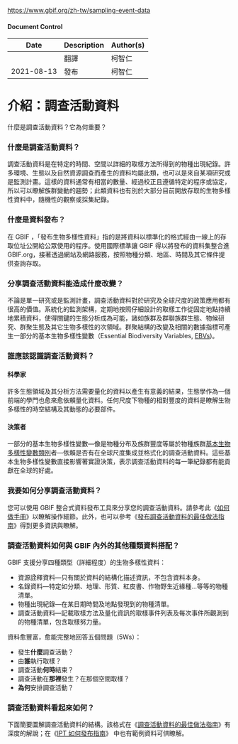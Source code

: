 https://www.gbif.org/zh-tw/sampling-event-data

#### Document Control
| Date | Description | Author(s) |
| ---- | ----------- | --------- |
| | 翻譯  | 柯智仁    |
| 2021-08-13 | 發布  | 柯智仁 |

# 介紹：調查活動資料

什麼是調查活動資料？它為何重要？        

### 什麼是調查活動資料？

調查活動資料是在特定的時間、空間以詳細的取樣方法所得到的物種出現紀錄。許多環境、生態以及自然資源調查而產生的資料均屬此類，也可以是來自某項研究或是監測計畫。這樣的資料通常有相當的數量、經過校正且遵循特定的程序或協定，所以可以瞭解族群變動的趨勢；此類資料也有別於大部分目前開放存取的生物多樣性資料中，隨機性的觀察或採集紀錄。

### 什麼是資料發布？

在 GBIF ，「發布生物多樣性資料」指的是將資料以標準化的格式經由一線上的存取位址公開給公眾使用的程序。使用國際標準讓 GBIF 得以將發布的資料集整合進 GBIF.org，接著透過網站及網路服務，按照物種分類、地區、時間及其它條件提供查詢存取。

### 分享調查活動資料能造成什麼改變？

不論是單一研究或是監測計畫，調查活動資料對於研究及全球尺度的政策應用都有很高的價值。系統化的監測架構，定期地按照仔細設計的取樣工作從固定地點持續地累積資料，使得關鍵的生態分析成為可能，諸如族群及群聯族群生態、物候研究、群聚生態及其它生物多樣性的次領域。群聚結構的改變及相關的數據指標可產生一部分的基本生物多樣性變數（Essential Biodiversity Variables, [EBVs](http://geobon.org/essential-biodiversity-variables/what-are-ebvs))。

### 誰應該認識調查活動資料？

#### 科學家

許多生態領域及其分析方法需要量化的資料以產生有意義的結果，生態學作為一個前端的學門也愈來愈依賴量化資料。任何尺度下物種的相對豐度的資料是瞭解生物多樣性的時空結構及其動態的必要部件。

#### 決策者

一部分的基本生物多樣性變數—像是物種分布及族群豐度等屬於物種族群[基本生物多樣性變數類別](http://geobon.org/essential-biodiversity-variables/classes)者—依賴是否有在全球尺度集成並格式化的調查活動資料。這些基本生物多樣性變數直接影響著實證決策，表示調查活動資料的每一筆紀錄都有能貢獻在全球的好處。

### 我要如何分享調查活動資料？

您可以使用 GBIF 整合式資料發布工具來分享您的調查活動資料。請參考此《[如何做手冊](https://github.com/gbif/ipt/wiki/howToPublish)》以瞭解操作細節。此外，也可以參考《[發布調查活動資料的最佳做法指南](https://github.com/gbif/ipt/wiki/BestPracticesSamplingEventData)》得到更多資訊與瞭解。

### 調查活動資料如何與 GBIF 內外的其他種類資料搭配？

GBIF 支援分享四種類型（詳細程度）的生物多樣性資料：

- 資源詮釋資料—只有關於資料的結構化描述資訊，不包含資料本身。
- 名錄資料—特定如分類、地理、形質、紅皮書、作物野生近緣種…等等的物種清單。
- 物種出現紀錄—在某日期時間及地點發現到的物種清單。
- 調查活動資料—記載取樣方法及量化資訊的取樣事件列表及每次事件所觀測到的物種清單，包含取樣努力量。

資料愈豐富，愈能完整地回答五個問題（5Ws）：

- 發生**什麼**調查活動？
- 由**誰**執行取樣？
- 調查活動**何時**結束？
- 調查活動在**那裡**發生？在那個空間取樣？
- **為何**安排調查活動？

### 調查活動資料看起來如何？

下面簡要圖解調查活動資料的結構。該格式在《[調查活動資料的最佳做法指南](https://github.com/gbif/ipt/wiki/BestPracticesSamplingEventData)》有深度的解說；在《[IPT 如何發布指南](https://github.com/gbif/ipt/wiki/samplingEventData#exemplar-datasets)》  中也有範例資料可供瞭解。